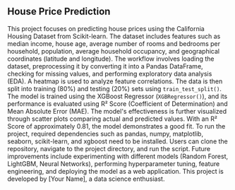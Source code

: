 ## House Price Prediction

This project focuses on predicting house prices using the California Housing Dataset from Scikit-learn. The dataset includes features such as median income, house age, average number of rooms and bedrooms per household, population, average household occupancy, and geographical coordinates (latitude and longitude). The workflow involves loading the dataset, preprocessing it by converting it into a Pandas DataFrame, checking for missing values, and performing exploratory data analysis (EDA). A heatmap is used to analyze feature correlations. The data is then split into training (80%) and testing (20%) sets using `train_test_split()`. The model is trained using the XGBoost Regressor (`XGBRegressor()`), and its performance is evaluated using R² Score (Coefficient of Determination) and Mean Absolute Error (MAE). The model's effectiveness is further visualized through scatter plots comparing actual and predicted values. With an R² Score of approximately 0.81, the model demonstrates a good fit. To run the project, required dependencies such as pandas, numpy, matplotlib, seaborn, scikit-learn, and xgboost need to be installed. Users can clone the repository, navigate to the project directory, and run the script. Future improvements include experimenting with different models (Random Forest, LightGBM, Neural Networks), performing hyperparameter tuning, feature engineering, and deploying the model as a web application. This project is developed by [Your Name], a data science enthusiast.

